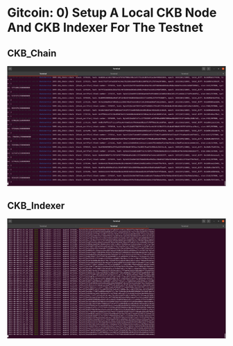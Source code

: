 # Gitcoin: 0) Setup A Local CKB Node And CKB Indexer For The Testnet

## CKB_Chain
![ckb_chain](./ckb_chain.png)

## CKB_Indexer
![ckb_indexer](./ckb_indexer.png)
